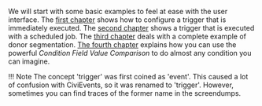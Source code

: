 We will start with some basic examples to feel at ease with the user interface.
The [first chapter](basic-example-immediate-processing) shows how to configure a trigger that is immediately executed. The [second chapter](basic-example-immediate-processing) shows a trigger that is executed with a scheduled job. The [third chapter](basic-example-introduction) deals with a complete example of donor segmentation. [The fourth chapter](basic-example-introduction) explains how you can use the powerful _Condition Field Value Comparison_ to do almost any condition you can imagine.

!!! Note
    The concept 'trigger' was first coined as 'event'. This caused a lot of confusion with CiviEvents, so it was renamed to 'trigger'. However, sometimes you can find traces of the former name in the screendumps.